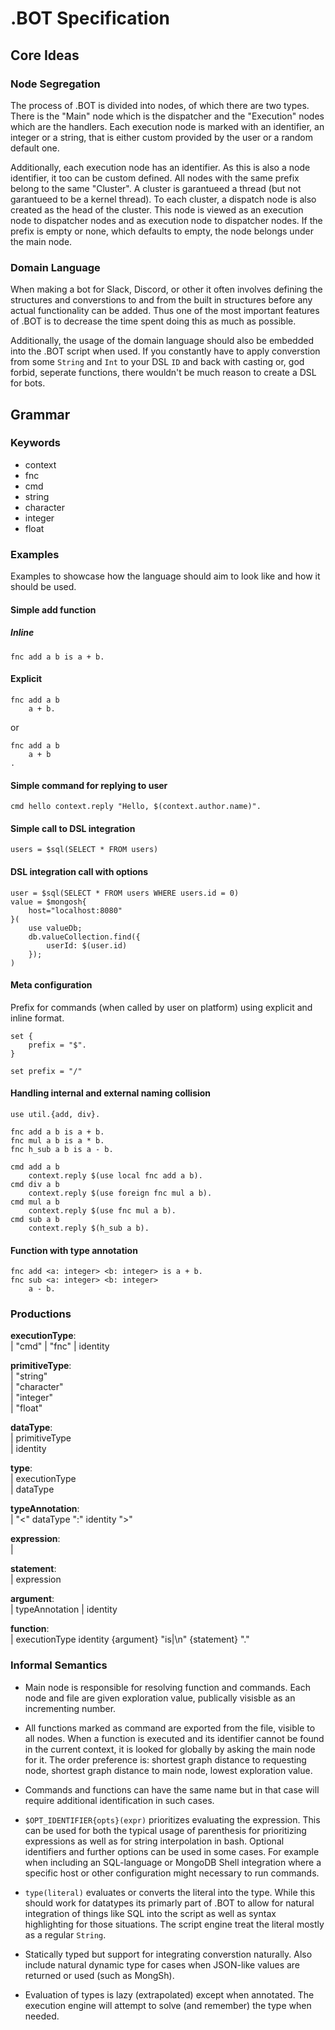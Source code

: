 # .BOT Specification

## Core Ideas

### Node Segregation

The process of .BOT is divided into nodes, of which there are two types. There
is the "Main" node which is the dispatcher and the "Execution" nodes which are
the handlers. Each execution node is marked with an identifier, an integer or a
string, that is either custom provided by the user or a random default one.

Additionally, each execution node has an identifier. As this is also a node
identifier, it too can be custom defined. All nodes with the same prefix belong
to the same "Cluster". A cluster is garantueed a thread (but not garantueed to
be a kernel thread). To each cluster, a dispatch node is also created as the
head of the cluster. This node is viewed as an execution node to dispatcher
nodes and as execution node to dispatcher nodes. If the prefix is empty or none,
which defaults to empty, the node belongs under the main node.

### Domain Language

When making a bot for Slack, Discord, or other it often involves defining the
structures and converstions to and from the built in structures before any
actual functionality can be added. Thus one of the most important features of
.BOT is to decrease the time spent doing this as much as possible.

Additionally, the usage of the domain language should also be embedded into the
.BOT script when used. If you constantly have to apply converstion from some
`String` and `Int` to your DSL `ID` and back with casting or, god forbid,
seperate functions, there wouldn't be much reason to create a DSL for bots.

## Grammar

### Keywords

- context
- fnc
- cmd
- string
- character
- integer
- float

### Examples

Examples to showcase how the language should aim to look like and how it should
be used.

#### Simple add function

##### Inline

```none
fnc add a b is a + b.
```

#### Explicit

```none
fnc add a b
    a + b.
```

or

```none
fnc add a b
    a + b
.
```

#### Simple command for replying to user

```none
cmd hello context.reply "Hello, $(context.author.name)".
```

#### Simple call to DSL integration

```none
users = $sql(SELECT * FROM users)
```

#### DSL integration call with options

```none
user = $sql(SELECT * FROM users WHERE users.id = 0)
value = $mongosh{
    host="localhost:8080"
}( 
    use valueDb;
    db.valueCollection.find({
        userId: $(user.id)
    });
)
```

#### Meta configuration

Prefix for commands (when called by user on platform) using explicit and inline format.

```none
set {
    prefix = "$".
}

set prefix = "/"
```

#### Handling internal and external naming collision

```none
use util.{add, div}.

fnc add a b is a + b.
fnc mul a b is a * b.
fnc h_sub a b is a - b.

cmd add a b
    context.reply $(use local fnc add a b).
cmd div a b
    context.reply $(use foreign fnc mul a b).
cmd mul a b
    context.reply $(use fnc mul a b).
cmd sub a b
    context.reply $(h_sub a b).
```

#### Function with type annotation

```none
fnc add <a: integer> <b: integer> is a + b.
fnc sub <a: integer> <b: integer>
    a - b.
```

### Productions

**executionType**:\
| "cmd"
| "fnc"
| identity

**primitiveType**:\
| "string"\
| "character"\
| "integer"\
| "float"

**dataType**:\
| primitiveType\
| identity

**type**:\
| executionType\
| dataType

**typeAnnotation**:\
| "<" dataType ":" identity ">"

**expression**:\
|

**statement**:\
| expression

**argument**:\
| typeAnnotation
| identity

**function**:\
| executionType identity {argument} "is|\n" {statement} "."

### Informal Semantics

- Main node is responsible for resolving function and commands. Each node and
file are given exploration value, publically visisble as an incrementing number.

- All functions marked as command are exported from the file, visible to all
nodes. When a function is executed and its identifier cannot be found in the
current context, it is looked for globally by asking the main node for it. The
order preference is: shortest graph distance to requesting node, shortest graph
distance to main node, lowest exploration value.

- Commands and functions can have the same name but in that case will require
additional identification in such cases.

- `$OPT_IDENTIFIER{opts}(expr)` prioritizes evaluating the expression. This can
be used for both the typical usage of parenthesis for prioritizing expressions
as well as for string interpolation in bash. Optional identifiers and further
options can be used in some cases. For example when including an SQL-language
or MongoDB Shell integration where a specific host or other configuration might
necessary to run commands.

- `type(literal)` evaluates or converts the literal into the type. While this
should work for datatypes its primarly part of .BOT to allow for natural
integration of things like SQL into the script as well as syntax highlighting
for those situations. The script engine treat the literal mostly as a regular
`String`.

- Statically typed but support for integrating converstion naturally. Also
include natural dynamic type for cases when JSON-like values are returned
or used (such as MongSh).

- Evaluation of types is lazy (extrapolated) except when annotated. The
execution engine will attempt to solve (and remember) the type when needed.
